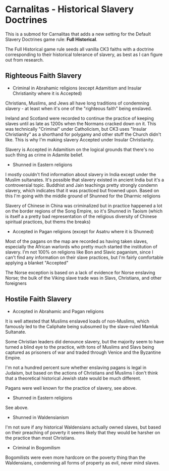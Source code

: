 # Carnalitas - Historical Slavery Doctrines

This is a submod for Carnalitas that adds a new setting for the Default Slavery Doctrines game rule: **Full Historical**.

The Full Historical game rule seeds all vanilla CK3 faiths with a doctrine corresponding to their historical tolerance of slavery, as best as I can figure out from research.

## Righteous Faith Slavery

* Criminal in Abrahamic religions (except Adamitism and Insular Christianity where it is Accepted)

Christians, Muslims, and Jews all have long traditions of condemning slavery - at least when it's one of the "righteous faith" being enslaved.

Ireland and Scotland were recorded to continue the practice of keeping slaves until as late as 1200s when the Normans cracked down on it. This was technically "Criminal" under Catholicism, but CK3 uses "Insular Christianity" as a shorthand for polygamy and other stuff the Church didn't like. This is why I'm making slavery Accepted under Insular Christianity.

Slavery is Accepted in Adamitism on the logical grounds that there's no such thing as crime in Adamite belief.

* Shunned in Eastern religions

I mostly couldn't find information about slavery in India except under the Muslim sultanates. It's possible that slavery existed in ancient India but it's a controversial topic. Buddhist and Jain teachings pretty strongly condemn slavery, which indicates that it was practiced but frowned upon. Based on this I'm going with the middle ground of Shunned for the Dharmic religions

Slavery of Chinese in China was criminalized but in practice happened a lot on the border regions of the Song Empire, so it's Shunned in Taoism (which is itself a a pretty bad representation of the religious diversity of Chinese spiritual practices, but thems the breaks)

* Accepted in Pagan religions (except for Asatru where it is Shunned)

Most of the pagans on the map are recorded as having taken slaves, especially the African warlords who pretty much started the institution of slavery. I'm not 100% on religions like Bon and Slavic paganism, since I can't find any information on their slave practices, but I'm fairly comfortable applying a blanket "Accepted"

The Norse exception is based on a lack of evidence for Norse enslaving Norse; the bulk of the Viking slave trade was in Slavs, Christians, and other foreigners

## Hostile Faith Slavery

* Accepted in Abrahamic and Pagan religions

It is well attested that Muslims enslaved loads of non-Muslims, which famously led to the Caliphate being subsumed by the slave-ruled Mamluk Sultanate.

Some Christian leaders did denounce slavery, but the majority seem to have turned a blind eye to the practice, with tons of Muslims and Slavs being captured as prisoners of war and traded through Venice and the Byzantine Empire.

I'm not a hundred percent sure whether enslaving pagans is legal in Judaism, but based on the actions of Christians and Muslims I don't think that a theoretical historical Jewish state would be much different.

Pagans were well known for the practice of slavery, see above.

* Shunned in Eastern religions

See above.

* Shunned in Waldensianism

I'm not sure if any historical Waldensians actually owned slaves, but based on their preaching of poverty it seems likely that they would be harsher on the practice than most Christians.

* Criminal in Bogomilism

Bogomilists were even more hardcore on the poverty thing than the Waldensians, condemning all forms of property as evil, never mind slaves.
